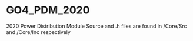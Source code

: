 # GO4_PDM_2020
2020 Power Distribution Module
Source and .h files are found in /Core/Src and /Core/Inc respectively
